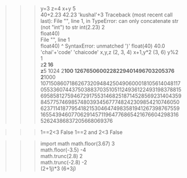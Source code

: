 >>> y=3
>>> z=4
>>> x+y
5   
>>> 40+2.23 
42.23
>>> 'kushal'+3
Traceback (most recent call last):
  File "<stdin>", line 1, in <module>
TypeError: can only concatenate str (not "int") to str
>>> int(2.23)
2   
>>> float40)  
  File "<stdin>", line 1  
    float40)
           ^
SyntaxError: unmatched ')'
>>> float(40)
40.0
>>> 'chai'+'code'
'chaicode'
>>> x,y,z 
(2, 3, 4)
>>> x+1,y*2
(3, 6)
>>> y%2
1   
>>> z**2
16  
>>> z**5
1024
>>> 2**100
1267650600228229401496703205376
>>> 2**1000
10715086071862673209484250490600018105614048117055336074437503883703510511249361224931983788156958581275946729175531468251871452856923140435984577574698574803934567774824230985421074605062371141877954182153046474983581941267398767559165543946077062914571196477686542167660429831652624386837205668069376



>>> 1==2<3
False
>>> 1==2 and 2<3
False



>>> import math
>>> math.floor(3.67)
3   
>>> math.floor(-3.5)
-4  
>>> math.trunc(2.8)
2   
>>> math.trunc(-2.8)
-2  
>>> (2+1j)*3
(6+3j)
>>>  